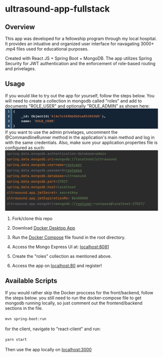 # ultrasound-app-fullstack

## Overview
This app was developed for a fellowship program through my local hospital. It provides an intuative and organized user interface for navagating 3000+ .mp4 files used for educational purposes. 

Created with React JS + Spring Boot + MongoDB. The app utilizes Spring Security for JWT authentication and the enforcement of role-based routing and privelages.

## Usage
If you would like to try out the app for yourself, follow the steps below. You will need to create a collection in mongodb called "roles" and add to documents "ROLE_USER" and optionally "ROLE_ADMIN" as shown here:
<img src=./document-example.png />
If you want to use the admin privelages, uncomment the @CommandlineRunner method in the application's main method and log in with the same credentials.
Also, make sure your application.properties file is configured as such:
<img src=./app.properties-example-local.png />

1. Fork/clone this repo

2. Download [Docker Desktop App](https://www.docker.com/products/docker-desktop)

3. Run the [Docker Compose](./docker-compose.yaml) file found in the root directory.

4. Access the Mongo Express UI at: [localhost:8081](http://localhost:8081/)

5. Create the "roles" collection as mentioned above.

6. Access the app on [localhost:80](http://localhost:80/) and register!

## Available Scripts
If you would rather skip the Docker proccess for the front/backend, follow the steps below. you still need to run the docker-compose file to get mongodb running locally, so just comment out the frontend/backend sections in the file.
<br />
<br />
`mvn spring-boot:run`
<br />
<br />
for the client, navigate to "react-client" and run:
<br />
<br />
`yarn start`
<br />
<br />
Then use the app locally on [localhost:3000](http://localhost:3000/)
<br />
<br />
